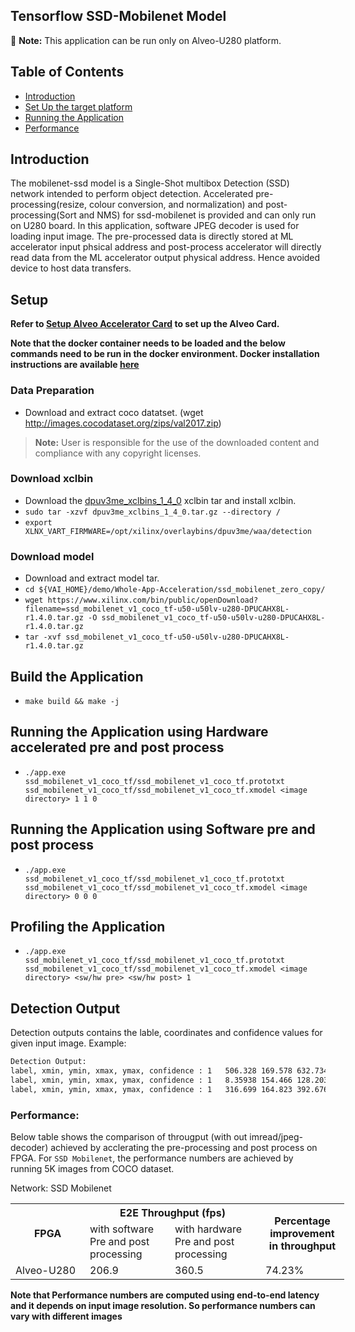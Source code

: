 ## Tensorflow SSD-Mobilenet Model
:pushpin: **Note:** This application can be run only on Alveo-U280 platform.

## Table of Contents

- [Introduction](#Introduction)
- [Set Up the target platform](#Setup)
- [Running the Application](#Running-the-Application)
- [Performance](#Performance)

## Introduction
The mobilenet-ssd model is a Single-Shot multibox Detection (SSD) network intended to perform object detection. Accelerated pre-processing(resize, colour conversion, and normalization) and post-processing(Sort and NMS) for ssd-mobilenet is provided and can only run on U280 board. In this application, software JPEG decoder is used for loading input image. The pre-processed data is directly stored at ML accelerator input phsical address and post-process accelerator will directly read data from the ML accelerator output physical address. Hence avoided device to host data transfers.

## Setup
**Refer to [Setup Alveo Accelerator Card](../../../setup/alveo) to set up the Alveo Card.**

**Note that the docker container needs to be loaded and the below commands need to be run in the docker environment. Docker installation instructions are available [here](../../../README.md#Installation)**

### Data Preparation
- Download and extract coco datatset. (wget http://images.cocodataset.org/zips/val2017.zip)
> **Note:** User is responsible for the use of the downloaded content and compliance with any copyright licenses.

### Download xclbin
- Download the [dpuv3me_xclbins_1_4_0](https://www.xilinx.com/bin/public/openDownload?filename=dpuv3me_xclbins_1_4_0.tar.gz) xclbin tar and install xclbin.
- `sudo tar -xzvf dpuv3me_xclbins_1_4_0.tar.gz --directory /`
- `export XLNX_VART_FIRMWARE=/opt/xilinx/overlaybins/dpuv3me/waa/detection`

### Download model
- Download and extract model tar.
- `cd ${VAI_HOME}/demo/Whole-App-Acceleration/ssd_mobilenet_zero_copy/`
- `wget https://www.xilinx.com/bin/public/openDownload?filename=ssd_mobilenet_v1_coco_tf-u50-u50lv-u280-DPUCAHX8L-r1.4.0.tar.gz -O ssd_mobilenet_v1_coco_tf-u50-u50lv-u280-DPUCAHX8L-r1.4.0.tar.gz`
- `tar -xvf ssd_mobilenet_v1_coco_tf-u50-u50lv-u280-DPUCAHX8L-r1.4.0.tar.gz`

## Build the Application
- `make build && make -j`

## Running the Application using Hardware accelerated pre and post process
- `./app.exe ssd_mobilenet_v1_coco_tf/ssd_mobilenet_v1_coco_tf.prototxt ssd_mobilenet_v1_coco_tf/ssd_mobilenet_v1_coco_tf.xmodel <image directory> 1 1 0`

## Running the Application using Software pre and post process
- `./app.exe ssd_mobilenet_v1_coco_tf/ssd_mobilenet_v1_coco_tf.prototxt ssd_mobilenet_v1_coco_tf/ssd_mobilenet_v1_coco_tf.xmodel <image directory> 0 0 0`

## Profiling the Application
- `./app.exe ssd_mobilenet_v1_coco_tf/ssd_mobilenet_v1_coco_tf.prototxt ssd_mobilenet_v1_coco_tf/ssd_mobilenet_v1_coco_tf.xmodel <image directory> <sw/hw pre> <sw/hw post> 1`

## Detection Output
Detection outputs contains the lable, coordinates and confidence values for given input image.
Example:
```sh
Detection Output:
label, xmin, ymin, xmax, ymax, confidence : 1   506.328 169.578 632.734 386.739 0.867036
label, xmin, ymin, xmax, ymax, confidence : 1   8.35938 154.466 128.203 395.163 0.835484
label, xmin, ymin, xmax, ymax, confidence : 1   316.699 164.823 392.676 374.565 0.731059
```

### Performance:
Below table shows the comparison of througput (with out imread/jpeg-decoder) achieved by acclerating the pre-processing and post process on FPGA. 
For `SSD Mobilenet`, the performance numbers are achieved by running 5K images from COCO dataset.

Network: SSD Mobilenet
<table style="undefined;table-layout: fixed; width: 534px">
<colgroup>
<col style="width: 119px">
<col style="width: 136px">
<col style="width: 145px">
<col style="width: 134px">
</colgroup>
  <tr>
    <th rowspan="2">FPGA</th>
    <th colspan="2">E2E Throughput (fps)</th>
    <th rowspan="2"><span style="font-weight:bold">Percentage improvement in throughput</span></th>
  </tr>
  <tr>
    <td>with software Pre and post processing</td>
    <td>with hardware Pre and post processing</td>
  </tr>


  
  <tr>
   <td>Alveo-U280</td>
    <td>206.9</td>
    <td>360.5</td>
        <td>74.23%</td>
  </tr>

</table>

**Note that Performance numbers are computed using end-to-end latency and it depends on input image resolution. So performance numbers can vary with different images**
